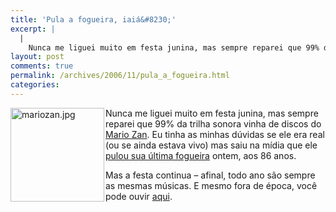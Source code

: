 ```yaml
---
title: 'Pula a fogueira, iaiá&#8230;'
excerpt: |
  |
    Nunca me liguei muito em festa junina, mas sempre reparei que 99% da trilha sonora vinha de discos do Mario Zan. Eu tinha as minhas dúvidas se ele era real (ou se ainda estava vivo) mas saiu na mídia que...
layout: post
comments: true
permalink: /archives/2006/11/pula_a_fogueira.html
categories:
---
```

<img title="mariozan.jpg" src="//chester.me/archives/img/mariozan.jpg" width="150" height="150" align="left" style="margin-right:2px" />Nunca me liguei muito em festa junina, mas sempre reparei que 99% da trilha sonora vinha de discos do [Mario Zan][1]. Eu tinha as minhas dúvidas se ele era real (ou se ainda estava vivo) mas saiu na mídia que ele [pulou sua última fogueira][2] ontem, aos 86 anos.

Mas a festa continua &#8211; afinal, todo ano são sempre as mesmas músicas. E mesmo fora de época, você pode ouvir [aqui][3].

 [1]: http://www1.folha.uol.com.br/folha/cotidiano/ult95u88132.shtml
 [2]: http://www1.folha.uol.com.br/folha/ilustrada/ult90u65902.shtml
 [3]: http://app.uol.com.br/radiouol/linklista.php?nomeplaylist=005385-5%3C@%3EFesta_Junina&#038;opcao=umcd

